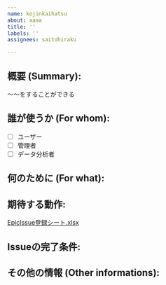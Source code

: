 ```yaml
---
name: kojinkaihatsu
about: aaaa
title: ''
labels: ''
assignees: saitohiraku

---
```


<!-- New Issue format -->
## 概要 (Summary):
〜〜をすることができる
## 誰が使うか (For whom):
- [ ] ユーザー
- [ ] 管理者
- [ ] データ分析者

## 何のために (For what):

## 期待する動作:
[EpicIssue登録シート.xlsx](https://github.com/IT-WiZ-Dev/22410199-saitohiraku/files/11609343/EpicIssue.xlsx)

## Issueの完了条件:

## その他の情報 (Other informations):
